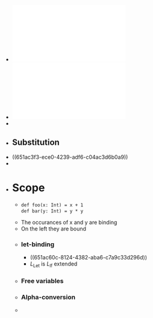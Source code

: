 - ![lec4.pdf](../assets/lec4_1696252555838_0.pdf)
- ![LNotes4.pdf](../assets/LNotes4_1696252565809_0.pdf)
-
- ## Substitution
- ((651ac3f3-ece0-4239-adf6-c04ac3d6b0a9))
-
- # Scope
	- ```clike
	  def foo(x: Int) = x + 1 
	  def bar(y: Int) = y * y
	  ```
	- The occurances of x and y are binding
	- On the left they are bound
	- ### let-binding
		- ((651ac60c-8124-4382-aba6-c7a9c33d296d))
		- $L_\text{Let}$ is $L_\text{If}$ extended
	- ### Free variables
	- ### Alpha-conversion
	-